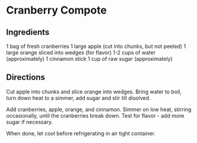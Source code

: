 # Cranberry Compote

## Ingredients
1 bag of fresh cranberries
1 large apple (cut into chunks, but not peeled)
1 large orange sliced into wedges (for flavor)
1-2 cups of water (approximately)
1 cinnamon stick
1 cup of raw sugar (approximately)

## Directions
Cut apple into chunks and slice orange into wedges. Bring water to boil, turn down heat to a simmer, add sugar and stir till disolved.

Add cranberries, apple, orange, and cinnamon. Simmer on low heat, stirring occasionally, until the cranberries break down. Test for flavor - add more sugar if necessary.

When done, let cool before refrigerating in air tight container.

